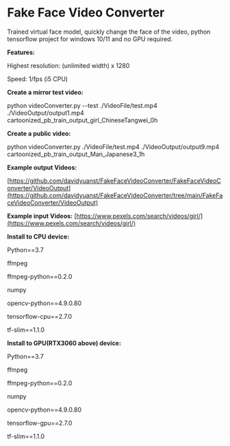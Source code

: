 # Fake Face Video Converter
Trained virtual face model, quickly change the face of the video, python tensorflow project for windows 10/11 and no GPU required.

<b>Features:</b>

Highest resolution: (unlimited width) x 1280

Speed: 1/fps (i5 CPU)



<b>Create a mirror test video:</b>

python videoConverter.py --test ./VideoFile/test.mp4 ./VideoOutput/output1.mp4 cartoonized_pb_train_output_girl_ChineseTangwei_0h

<b>Create a public video:</b>

python videoConverter.py ./VideoFile/test.mp4 ./VideoOutput/output9.mp4 cartoonized_pb_train_output_Man_Japanese3_1h


<b>Example output Videos:</b>

[https://github.com/davidyuanst/FakeFaceVideoConverter/FakeFaceVideoConverter/VideoOutput](https://github.com/davidyuanst/FakeFaceVideoConverter/tree/main/FakeFaceVideoConverter/VideoOutput)

<b>Example input Videos:</b>
[https://www.pexels.com/search/videos/girl/](https://www.pexels.com/search/videos/girl/)


<b>Install to CPU device:</b>

Python==3.7

ffmpeg

ffmpeg-python==0.2.0

numpy

opencv-python==4.9.0.80

tensorflow-cpu==2.7.0

tf-slim==1.1.0


<b>Install to GPU(RTX3060 above) device:</b>

Python==3.7

ffmpeg

ffmpeg-python==0.2.0

numpy

opencv-python==4.9.0.80

tensorflow-gpu==2.7.0

tf-slim==1.1.0
